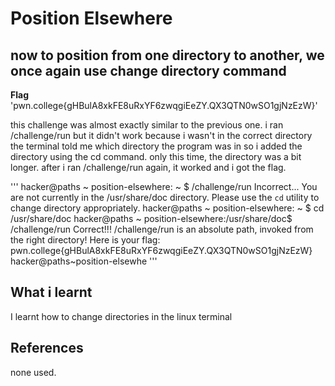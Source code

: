 # Position Elsewhere
## now to position from one directory to another, we once again use change directory command

**Flag** 'pwn.college{gHBulA8xkFE8uRxYF6zwqgiEeZY.QX3QTN0wSO1gjNzEzW}'

this challenge was almost exactly similar to the previous one. i ran /challenge/run but it didn't work because i wasn't in the correct directory
the terminal told me which directory the program was in so i added the directory using the cd command. only this time, the directory was a bit longer.
after i ran /challenge/run again, it worked and i got the flag.

'''
hacker@paths ~ position-elsewhere: ~ $ /challenge/run
Incorrect...
You are not currently in the /usr/share/doc directory.
Please use the `cd` utility to change directory appropriately.
hacker@paths ~ position-elsewhere: ~ $ cd /usr/share/doc
hacker@paths ~ position-elsewhere:/usr/share/doc$ /challenge/run
Correct!!!
/challenge/run is an absolute path, invoked from the right directory!
Here is your flag:
pwn.college{gHBulA8xkFE8uRxYF6zwqgiEeZY.QX3QTN0wSO1gjNzEzW}
hacker@paths~position-elsewhe
'''

## What i learnt

I learnt how to change directories in the linux terminal

## References

none used.
